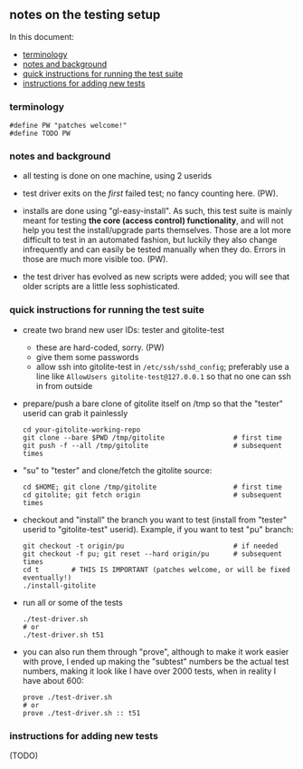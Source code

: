 ## notes on the testing setup

In this document:

  * <a href="#terminology">terminology</a>
  * <a href="#notes_and_background">notes and background</a>
  * <a href="#quick_instructions_for_running_the_test_suite">quick instructions for running the test suite</a>
  * <a href="#instructions_for_adding_new_tests">instructions for adding new tests</a>

<a name="terminology"></a>

### terminology

    #define PW "patches welcome!"
    #define TODO PW

<a name="notes_and_background"></a>

### notes and background

  * all testing is done on one machine, using 2 userids

  * test driver exits on the *first* failed test; no fancy counting here.
    (PW).

  * installs are done using "gl-easy-install".  As such, this test suite is
    mainly meant for testing **the core (access control) functionality**, and
    will not help you test the install/upgrade parts themselves.  Those are a
    lot more difficult to test in an automated fashion, but luckily they also
    change infrequently and can easily be tested manually when they do.
    Errors in those are much more visible too.  (PW).

  * the test driver has evolved as new scripts were added; you will see that
    older scripts are a little less sophisticated.

<a name="quick_instructions_for_running_the_test_suite"></a>

### quick instructions for running the test suite

  * create two brand new user IDs: tester and gitolite-test
      * these are hard-coded, sorry.  (PW)
      * give them some passwords
      * allow ssh into gitolite-test in `/etc/ssh/sshd_config`; preferably use
        a line like `AllowUsers gitolite-test@127.0.0.1` so that no one can
        ssh in from outside

  * prepare/push a bare clone of gitolite itself on /tmp so that the "tester"
    userid can grab it painlessly

        cd your-gitolite-working-repo
        git clone --bare $PWD /tmp/gitolite                 # first time
        git push -f --all /tmp/gitolite                     # subsequent times

  * "su" to "tester" and clone/fetch the gitolite source:

        cd $HOME; git clone /tmp/gitolite                   # first time
        cd gitolite; git fetch origin                       # subsequent times

  * checkout and "install" the branch you want to test (install from "tester"
    userid to "gitolite-test" userid).  Example, if you want to test "pu"
    branch:

        git checkout -t origin/pu                           # if needed
        git checkout -f pu; git reset --hard origin/pu      # subsequent times
        cd t        # THIS IS IMPORTANT (patches welcome, or will be fixed eventually!)
        ./install-gitolite

  * run all or some of the tests

        ./test-driver.sh
        # or
        ./test-driver.sh t51

  * you can also run them through "prove", although to make it work easier
    with prove, I ended up making the "subtest" numbers be the actual test
    numbers, making it look like I have over 2000 tests, when in reality I
    have about 600:

        prove ./test-driver.sh
        # or
        prove ./test-driver.sh :: t51

<a name="instructions_for_adding_new_tests"></a>

### instructions for adding new tests

(TODO)

